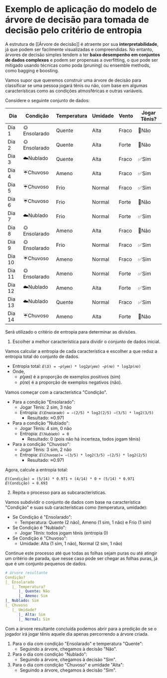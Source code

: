 # Exemplo de aplicação do modelo de árvore de decisão para tomada de decisão pelo critério de entropia

A estrutura de [[Árvore de decisão]] é atraente por sua **interpretabilidade**, já que podem ser facilmente visualizadas e compreendidas. No entanto, árvores de decisão simples tendem a ter **baixo desempenho em conjuntos de dados complexos** e podem ser propensas a overfitting, o que pode ser mitigado usando técnicas como poda (pruning) ou ensemble methods, como bagging e boosting.

Vamos supor que queremos construir uma árvore de decisão para classificar se uma pessoa jogará tênis ou não, com base em algumas características como as condições atmosféricas e outras variáveis. 

Considere o seguinte conjunto de dados:

| Dia    | Condição     | Temperatura | Umidade | Vento | Jogar Tênis? |
| ------ | ------------ | ----------- | ------- | ----- | ------------ |
| Dia 1  | 🌞Ensolarado | Quente      | Alta    | Fraco | 🚫Não        |
| Dia 2  | 🌞Ensolarado | Quente      | Alta    | Forte | 🚫Não        |
| Dia 3  | ☁️Nublado    | Quente      | Alta    | Fraco | ✅Sim         |
| Dia 4  | ☔Chuvoso     | Ameno       | Alta    | Fraco | ✅Sim         |
| Dia 5  | ☔Chuvoso     | Frio        | Normal  | Fraco | ✅Sim         |
| Dia 6  | ☔Chuvoso     | Frio        | Normal  | Forte | 🚫Não        |
| Dia 7  | ☁️Nublado    | Frio        | Normal  | Forte | ✅Sim         |
| Dia 8  | 🌞Ensolarado | Ameno       | Alta    | Fraco | 🚫Não        |
| Dia 9  | 🌞Ensolarado | Frio        | Normal  | Fraco | ✅Sim         |
| Dia 10 | ☔Chuvoso     | Ameno       | Normal  | Fraco | ✅Sim         |
| Dia 11 | 🌞Ensolarado | Ameno       | Normal  | Forte | ✅Sim         |
| Dia 12 | ☁️Nublado    | Ameno       | Alta    | Forte | ✅Sim         |
| Dia 13 | ☁️Nublado    | Quente      | Normal  | Fraco | ✅Sim         |
| Dia 14 | ☔Chuvoso     | Ameno       | Alta    | Forte | 🚫Não        |

Será utilizado o critério de entropia para determinar as divisões.

1. Escolher a melhor característica para dividir o conjunto de dados inicial.

Vamos calcular a entropia de cada característica e escolher a que reduz a entropia total do conjunto de dados.

- Entropia total: `𝐸(𝑆) = −𝑝(𝑦𝑒𝑠) * log⁡2𝑝(𝑦𝑒𝑠) −𝑝(𝑛𝑜) * log⁡2𝑝(𝑛𝑜)`
- Onde,
	- 𝑝(𝑦𝑒𝑠) é a proporção de exemplos positivos (sim)
	- 𝑝(𝑛𝑜) é a proporção de exemplos negativos (não).

Vamos começar com a característica "Condição".

- Para a condição "Ensolarado":
    - Jogar Tênis: 2 sim, 3 não
    - Entropia: `𝐸(𝐸𝑛𝑠𝑜𝑙𝑎𝑟𝑎𝑑𝑜) = −(2/5) * log⁡2(2/5) −(3/5) * log⁡2(3/5)`
	    - Resultado: ≈0.971
- Para a condição "Nublado":
    - Jogar Tênis: 4 sim, 0 não
    - Entropia: `𝐸(𝑁𝑢𝑏𝑙𝑎𝑑𝑜) = 0`
	    - Resultado: 0 (pois não há incerteza, todos jogam tênis)
- Para a condição "Chuvoso":
    - Jogar Tênis: 3 sim, 2 não
    - Entropia: `𝐸(𝐶ℎ𝑢𝑣𝑜𝑠𝑜)= −(3/5) * log⁡2(3/5) −(2/5) * log⁡2(2/5)`
	    - Resultado: ≈0.971

Agora, calcule a entropia total:

```
𝐸(Condição) = (5/14) * 0.971 + (4/14) * 0 + (5/14) * 0.971
𝐸(Condição) ≈ 0.693
```

2. Repita o processo para as subcaracterísticas.

Vamos subdividir o conjunto de dados com base na característica "Condição" e suas sub características como (temperatura, umidade):

- Se Condição é "Ensolarado":
    - Temperatura: Quente (2 não), Ameno (1 sim, 1 não) e Frio (1 sim)
- Se Condição é "Nublado":
	- Jogar Tênis: todos jogam tênis (entropia 0)
- Se Condição é "Chuvoso":
	- Umidade: Alta (1 sim, 1 não), Normal (2 sim, 1 não)

Continue este processo até que todas as folhas sejam puras ou até atingir um critério de parada, que nesse caso pode ser chegar as folhas puras, já que é um conjunto pequenos de dados.

```yml
# árvore resultante
Condição?
|_ Ensolarado
   |_ Temperatura?
      |_ Quente: Não
      |_ Ameno: Sim
|_ Nublado: Sim
|_ Chuvoso
   |_ Umidade?
      |_ Alta: Sim
      |_ Normal: Sim
```

Com a árvore resultante concluída podemos abrir para a predição de se o jogador irá jogar tênis aquele dia apenas percorrendo a árvore criada.

1. Para o dia com condição "Ensolarado" e temperatura "Quente":
    - Seguindo a árvore, chegamos à decisão "Não".
2. Para o dia com condição "Nublado":
    - Seguindo a árvore, chegamos à decisão "Sim".
3. Para o dia com condição "Chuvoso" e umidade "Alta":
    - Seguindo a árvore, chegamos à decisão "Sim".